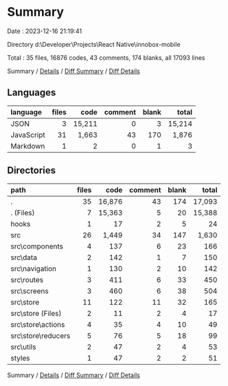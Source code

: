 # Summary

Date : 2023-12-16 21:19:41

Directory d:\\Developer\\Projects\\React Native\\innobox-mobile

Total : 35 files,  16876 codes, 43 comments, 174 blanks, all 17093 lines

Summary / [Details](details.md) / [Diff Summary](diff.md) / [Diff Details](diff-details.md)

## Languages
| language | files | code | comment | blank | total |
| :--- | ---: | ---: | ---: | ---: | ---: |
| JSON | 3 | 15,211 | 0 | 3 | 15,214 |
| JavaScript | 31 | 1,663 | 43 | 170 | 1,876 |
| Markdown | 1 | 2 | 0 | 1 | 3 |

## Directories
| path | files | code | comment | blank | total |
| :--- | ---: | ---: | ---: | ---: | ---: |
| . | 35 | 16,876 | 43 | 174 | 17,093 |
| . (Files) | 7 | 15,363 | 5 | 20 | 15,388 |
| hooks | 1 | 17 | 2 | 5 | 24 |
| src | 26 | 1,449 | 34 | 147 | 1,630 |
| src\\components | 4 | 137 | 6 | 23 | 166 |
| src\\data | 2 | 142 | 1 | 7 | 150 |
| src\\navigation | 1 | 130 | 2 | 10 | 142 |
| src\\routes | 3 | 411 | 6 | 33 | 450 |
| src\\screens | 3 | 460 | 6 | 38 | 504 |
| src\\store | 11 | 122 | 11 | 32 | 165 |
| src\\store (Files) | 2 | 11 | 2 | 4 | 17 |
| src\\store\\actions | 4 | 35 | 4 | 10 | 49 |
| src\\store\\reducers | 5 | 76 | 5 | 18 | 99 |
| src\\utils | 2 | 47 | 2 | 4 | 53 |
| styles | 1 | 47 | 2 | 2 | 51 |

Summary / [Details](details.md) / [Diff Summary](diff.md) / [Diff Details](diff-details.md)